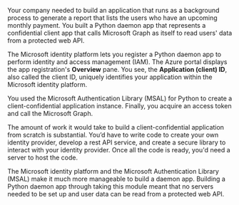 Your company needed to build an application that runs as a background process to generate a report that lists the users who have an upcoming monthly payment. You built a Python daemon app that represents a confidential client app that calls Microsoft Graph as itself to read users' data from a protected web API.

The Microsoft identity platform lets you register a Python daemon app to perform identity and access management (IAM). The Azure portal displays the app registration's **Overview** pane. You see, the **Application (client) ID**, also called the client ID, uniquely identifies your application within the Microsoft identity platform.

You used the Microsoft Authentication Library (MSAL) for Python to create a client-confidential application instance. Finally, you acquire an access token and call the Microsoft Graph.

The amount of work it would take to build a client-confidential application from scratch is substantial. You’d have to write code to create your own identity provider, develop a rest API service, and create a secure library to interact with your identity provider. Once all the code is ready, you'd need a server to host the code.

The Microsoft identity platform and the Microsoft Authentication Library (MSAL) make it much more manageable to build a daemon app. Building a Python daemon app through taking this module meant that no servers needed to be set up and user data can be read from a protected web API.
